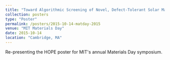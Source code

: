 ```yaml
---
title: "Toward Algorithmic Screening of Novel, Defect-Tolerant Solar Materials"
collection: posters
type: "Poster"
permalink: /posters/2015-10-14-matday-2015
venue: "MIT Materials Day"
date: 2015-10-14
location: "Cambridge, MA"
---
```


Re-presenting the HOPE poster for MIT&apos;s annual Materials Day symposium.
